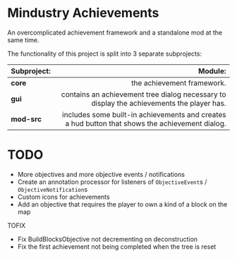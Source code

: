 # Mindustry Achievements
An overcomplicated achievement framework and a standalone mod at the same time.

The functionality of this project is split into 3 separate subprojects:

| Subproject: |                                                                                         Module: |
|:------------|------------------------------------------------------------------------------------------------:|
| **core**    |                                                                      the achievement framework. |
| **gui**     |       contains an achievement tree dialog necessary to display the achievements the player has. |
| **mod-src** | includes some built-in achievements and creates a hud button that shows the achievement dialog. |


# TODO
* More objectives and more objective events / notifications
* Create an annotation processor for listeners of `ObjectiveEvent`s / `ObjectiveNotification`s
* Custom icons for achievements
* Add an objective that requires the player to own a kind of a block on the map

TOFIX
* Fix BuildBlocksObjective not decrementing on deconstruction
* Fix the first achievement not being completed when the tree is reset
